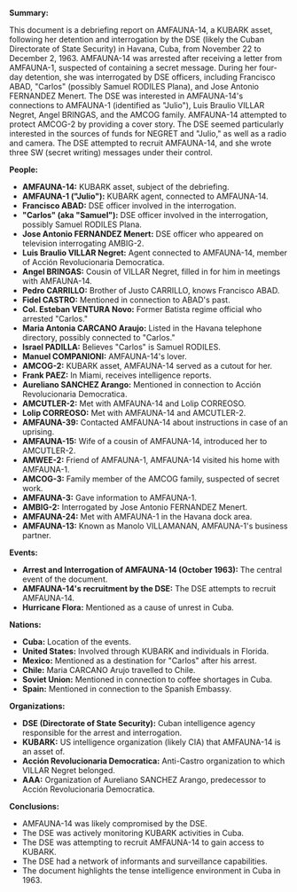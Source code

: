 **Summary:**

This document is a debriefing report on AMFAUNA-14, a KUBARK asset, following her detention and interrogation by the DSE (likely the Cuban Directorate of State Security) in Havana, Cuba, from November 22 to December 2, 1963. AMFAUNA-14 was arrested after receiving a letter from AMFAUNA-1, suspected of containing a secret message. During her four-day detention, she was interrogated by DSE officers, including Francisco ABAD, "Carlos" (possibly Samuel RODILES Plana), and Jose Antonio FERNANDEZ Menert. The DSE was interested in AMFAUNA-14's connections to AMFAUNA-1 (identified as "Julio"), Luis Braulio VILLAR Negret, Angel BRINGAS, and the AMCOG family. AMFAUNA-14 attempted to protect AMCOG-2 by providing a cover story. The DSE seemed particularly interested in the sources of funds for NEGRET and "Julio," as well as a radio and camera. The DSE attempted to recruit AMFAUNA-14, and she wrote three SW (secret writing) messages under their control.

**People:**

*   **AMFAUNA-14:** KUBARK asset, subject of the debriefing.
*   **AMFAUNA-1 ("Julio"):** KUBARK agent, connected to AMFAUNA-14.
*   **Francisco ABAD:** DSE officer involved in the interrogation.
*   **"Carlos" (aka "Samuel"):** DSE officer involved in the interrogation, possibly Samuel RODILES Plana.
*   **Jose Antonio FERNANDEZ Menert:** DSE officer who appeared on television interrogating AMBIG-2.
*   **Luis Braulio VILLAR Negret:** Agent connected to AMFAUNA-14, member of Acción Revolucionaria Democratica.
*   **Angel BRINGAS:** Cousin of VILLAR Negret, filled in for him in meetings with AMFAUNA-14.
*   **Pedro CARRILLO:** Brother of Justo CARRILLO, knows Francisco ABAD.
*   **Fidel CASTRO:** Mentioned in connection to ABAD's past.
*   **Col. Esteban VENTURA Novo:** Former Batista regime official who arrested "Carlos."
*   **Maria Antonia CARCANO Araujo:** Listed in the Havana telephone directory, possibly connected to "Carlos."
*   **Israel PADILLA:** Believes "Carlos" is Samuel RODILES.
*   **Manuel COMPANIONI:** AMFAUNA-14's lover.
*   **AMCOG-2:** KUBARK asset, AMFAUNA-14 served as a cutout for her.
*   **Frank PAEZ:** In Miami, receives intelligence reports.
*   **Aureliano SANCHEZ Arango:** Mentioned in connection to Acción Revolucionaria Democratica.
*   **AMCUTLER-2:** Met with AMFAUNA-14 and Lolip CORREOSO.
*   **Lolip CORREOSO:** Met with AMFAUNA-14 and AMCUTLER-2.
*   **AMFAUNA-39:** Contacted AMFAUNA-14 about instructions in case of an uprising.
*   **AMFAUNA-15:** Wife of a cousin of AMFAUNA-14, introduced her to AMCUTLER-2.
*   **AMWEE-2:** Friend of AMFAUNA-1, AMFAUNA-14 visited his home with AMFAUNA-1.
*   **AMCOG-3:** Family member of the AMCOG family, suspected of secret work.
*   **AMFAUNA-3:** Gave information to AMFAUNA-1.
*   **AMBIG-2:** Interrogated by Jose Antonio FERNANDEZ Menert.
*   **AMFAUNA-24:** Met with AMFAUNA-1 in the Havana dock area.
*   **AMFAUNA-13:** Known as Manolo VILLAMANAN, AMFAUNA-1's business partner.

**Events:**

*   **Arrest and Interrogation of AMFAUNA-14 (October 1963):** The central event of the document.
*   **AMFAUNA-14's recruitment by the DSE:** The DSE attempts to recruit AMFAUNA-14.
*   **Hurricane Flora:** Mentioned as a cause of unrest in Cuba.

**Nations:**

*   **Cuba:** Location of the events.
*   **United States:** Involved through KUBARK and individuals in Florida.
*   **Mexico:** Mentioned as a destination for "Carlos" after his arrest.
*   **Chile:** Maria CARCANO Arujo travelled to Chile.
*   **Soviet Union:** Mentioned in connection to coffee shortages in Cuba.
*   **Spain:** Mentioned in connection to the Spanish Embassy.

**Organizations:**

*   **DSE (Directorate of State Security):** Cuban intelligence agency responsible for the arrest and interrogation.
*   **KUBARK:** US intelligence organization (likely CIA) that AMFAUNA-14 is an asset of.
*   **Acción Revolucionaria Democratica:** Anti-Castro organization to which VILLAR Negret belonged.
*   **AAA:** Organization of Aureliano SANCHEZ Arango, predecessor to Acción Revolucionaria Democratica.

**Conclusions:**

*   AMFAUNA-14 was likely compromised by the DSE.
*   The DSE was actively monitoring KUBARK activities in Cuba.
*   The DSE was attempting to recruit AMFAUNA-14 to gain access to KUBARK.
*   The DSE had a network of informants and surveillance capabilities.
*   The document highlights the tense intelligence environment in Cuba in 1963.
